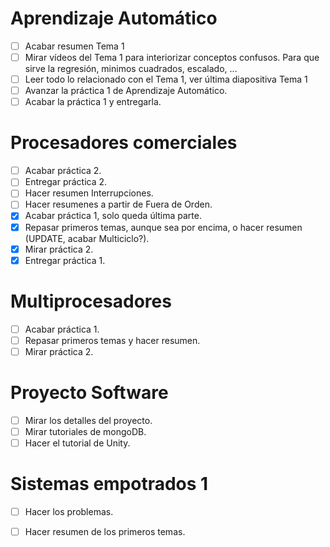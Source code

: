 # Aprendizaje Automático
- [ ] Acabar resumen Tema 1
- [ ] Mirar vídeos del Tema 1 para interiorizar conceptos confusos. Para que sirve la regresión, minimos cuadrados, escalado, ...
- [ ] Leer todo lo relacionado con el Tema 1, ver última diapositiva Tema 1
- [ ] Avanzar la práctica 1 de Aprendizaje Automático.
- [ ] Acabar la práctica 1 y entregarla.

# Procesadores comerciales
- [ ] Acabar práctica 2.
- [ ] Entregar práctica 2.
- [ ] Hacer resumen Interrupciones.
- [ ] Hacer resumenes a partir de Fuera de Orden. 
- [x] Acabar práctica 1, solo queda última parte.
- [x] Repasar primeros temas, aunque sea por encima, o hacer resumen (UPDATE, acabar Multiciclo?).
- [x] Mirar práctica 2.
- [x] Entregar práctica 1.

# Multiprocesadores
- [ ] Acabar práctica 1.
- [ ] Repasar primeros temas y hacer resumen.
- [ ] Mirar práctica 2.

# Proyecto Software
- [ ] Mirar los detalles del proyecto.
- [ ] Mirar tutoriales de mongoDB.
- [ ] Hacer el tutorial de Unity.

# Sistemas empotrados 1
- [ ] Hacer los problemas.
- [ ] Hacer resumen de los primeros temas.

